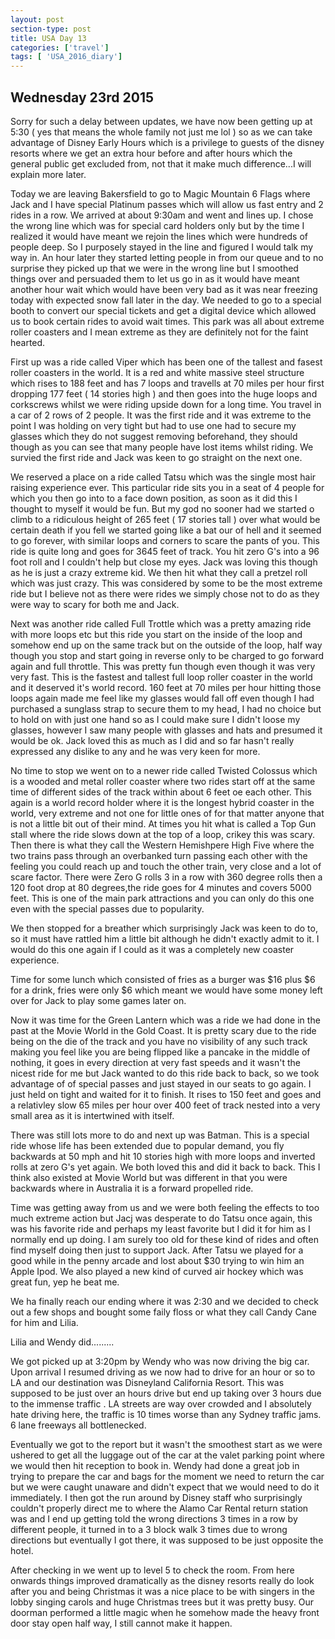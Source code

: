 ```yaml
---
layout: post
section-type: post
title: USA Day 13
categories: ['travel']
tags: [ 'USA_2016_diary']
---
```


## Wednesday 23rd 2015  
Sorry for such a delay between updates, we have now been getting up at 5:30 ( yes that means the whole family not just me lol ) so as we can take advantage of Disney Early Hours which is a privilege to guests of the disney resorts where we get an extra hour before and after hours which the general public get excluded from, not that it make much difference...I will explain more later.

Today we are leaving Bakersfield to go to Magic Mountain 6 Flags where Jack and I have special Platinum passes which will allow us fast entry and 2 rides in a row. We arrived at about 9:30am and went and lines up. I chose the wrong line which was for special card holders only but by the time I realized it would have meant we rejoin the lines which were hundreds of people deep. So I purposely stayed in the line and figured I would talk my way in. An hour later they started letting people in from our queue and to no surprise they picked up that we were in the wrong line but I smoothed things over and persuaded them to let us go in as it would have meant another hour wait which would have been very bad as it was near freezing today with expected snow fall later in the day.
We needed to go to a special booth to convert our special tickets and get a digital device which allowed us to book certain rides to avoid wait times. This park was all about extreme roller coasters and I mean extreme as they are definitely not for the faint hearted.

First up was a ride called Viper which has been one of the tallest and fasest roller coasters in the world. It is a red and white massive steel structure which rises to 188 feet and has 7 loops and travells at 70 miles per hour first dropping 177 feet ( 14 stories high ) and then goes into the huge loops and corkscrews whilst we were riding upside down for a long time. You travel in a car of 2 rows of 2 people. It was the first ride and it was extreme to the point I was holding on very tight but had to use one had to secure my glasses which they do not suggest removing beforehand, they should though as you can see that many people have lost items whilst riding. We survied the first ride and Jack was keen to go straight on the next one.

We reserved a place on a ride called Tatsu which was the single most hair raising experience ever.
This particular ride sits you in a seat of 4 people for which you then go into to a face down position, as soon as it did this I thought to myself it would be fun. But my god no sooner had we started o climb to a ridiculous height of 265 feet ( 17 stories tall ) over what would be certain death if you fell we started going like a bat our of hell and it seemed to go forever, with similar loops and corners to scare the pants of you. This ride is quite long and goes for 3645 feet of track. You hit zero G's into a 96 foot roll and I couldn't help but close my eyes. Jack was loving this though as he is just a crazy extreme kid. We then hit what they call a pretzel roll which was just crazy. This was considered by some to be the most extreme ride but I believe not as there were rides we simply chose not to do as they were way to scary for both me and Jack.

Next was another ride called Full Trottle which was a pretty amazing ride with more loops etc but this ride you start on the inside of the loop and somehow end up on the same track but on the outside of the loop, half way though you stop and start going in reverse only to be charged to go forward again and full throttle. This was pretty fun though even though it was very very fast.
This is the fastest and tallest full loop roller coaster in the world and it deserved it's world record. 160 feet at 70 miles per hour hitting those loops again made me feel like my glasses would fall off even though I had purchased a sunglass strap to secure them to my head, I had no choice but to hold on with just one hand so as I could make sure I didn't loose my glasses, however I saw many people with glasses and hats and presumed it would be ok. Jack loved this as much as I did and so far hasn't really expressed any dislike to any and he was very keen for more.

No time to stop we went on to a newer ride called Twisted Colossus which is a wooded and metal roller coaster where two rides start off at the same time of different sides of the track within about 6 feet oe each other. This again is a world record holder where it is the longest hybrid coaster in the world, very extreme and not one for little ones of for that matter anyone that is not a little bit out of their mind. At times you hit what is called a Top Gun stall where the ride slows down at the top of a loop, crikey this was scary. Then there is what they call the Western Hemishpere High Five where the two trains pass through an overbanked turn passing each other with the feeling you could reach up and touch the other train, very close and a lot of scare factor. There were Zero G rolls 3 in a row with 360 degree rolls then a 120 foot drop at 80 degrees,the ride goes for 4 minutes and covers 5000 feet. This is one of the main park attractions and you can only do this one even with the special passes due to popularity.

We then stopped for a breather which surprisingly Jack was keen to do to, so it must have rattled him a little bit although he didn't exactly admit to it. I would do this one again if I could as it was a completely new coaster experience.

Time for some lunch which consisted of fries as a burger was $16 plus $6 for a drink, fries were only $6 which meant we would have some money left over for Jack to play some games later on.

Now it was time for the Green Lantern which was a ride we had done in the past at the Movie World in the Gold Coast. It is pretty scary due to the ride being on the die of the track and you have no visibility of any such track making you feel like you are being flipped like a pancake in the middle of nothing, it goes in every direction at very fast speeds and it wasn't the nicest ride for me but Jack wanted to do this ride back to back, so we took advantage of of special passes and just stayed in our seats to go again. I just held on tight and waited for it to finish. It rises to 150 feet and goes and a relativley slow 65 miles per hour over 400 feet of track nested into a very small area as it is intertwined with itself.

There was still lots more to do and next up was Batman. This is a special ride whose life has been extended due to popular demand, you fly backwards at 50 mph and hit 10 stories high with more loops and inverted rolls at zero G's yet again. We both loved this and did it back to back. This I think also existed at Movie World but was different in that you were backwards where in Australia it is a forward propelled ride.

Time was getting away from us and we were both feeling the effects to too much extreme action but Jacj was desperate to do Tatsu once again, this was his favorite ride and perhaps my least favorite but I did it for him as I normally end up doing. I am surely too old for these kind of rides and often find myself doing then just to support Jack. After Tatsu we played for a good while in the penny arcade and lost about $30 trying to win him an Apple Ipod. We also played a new kind of curved air hockey which was great fun, yep he beat me.

We ha finally reach our ending where it was 2:30 and we decided to check out a few shops and bought some faily floss or what they call Candy Cane for him and Lilia.

Lilia and Wendy did.........

We got picked up at 3:20pm by Wendy who was now driving the big car. Upon arrival I resumed driving as we now had to drive for an hour or so to LA and our destination was Disneyland California Resort. This was supposed to be just over an hours drive but end up taking over 3 hours due to the immense traffic . LA streets are way over crowded and I absolutely hate driving here, the traffic is 10 times worse than any Sydney traffic jams. 6 lane freeways all bottlenecked.

Eventually we got to the report but it wasn't the smoothest start as we were ushered to get all the luggage out of the car at the valet parking point where we would then hit reception to book in. Wendy had done a great job in trying to prepare the car and bags for the moment we need to return the car but we were caught unaware and didn't expect that we would need to do it immediately. I then got the run around by Disney staff who surprisingly couldn't properly direct me to where the Alamo Car Rental return station was and I end up getting told the wrong directions 3 times in a row by different people, it turned in to a 3 block walk 3 times due to wrong directions but eventually I got there, it was supposed to be just opposite the hotel.


 After checking in we went up to level 5 to check the room. From here onwards things improved dramatically as the disney resorts really do look after you and being Christmas it was a nice place to be with singers in the lobby singing carols and huge Christmas trees but it was pretty busy. Our doorman performed a little magic when he somehow made the heavy front door stay open half way, I still cannot make it happen.  
